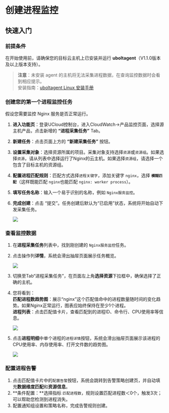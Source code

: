 # 创建进程监控

## 快速入门

### 前提条件

在开始使用前，请确保您的目标云主机上已安装并运行 **uboltagent**（V1.1.0版本及以上版本支持）。

> **注意**：未安装 agent 的主机将无法采集进程数据，在查询监控数据时会看到相应提示。    
> 安装指南：[uboltagent Linux 安装手册](/cloudwatch/uboltagent/UboltAgent_Linux_Installation_Guide.md)

### 创建您的第一个进程监控任务

假设您需要监控 Nginx 服务是否正常运行。

1. **进入功能页**：登录UCloud控制台，进入CloudWatch→产品监控页面，选择源主机产品，点击新增的 **“进程采集任务”** Tab。

2. **新建任务**：点击页面上方的 **“新建采集任务”** 按钮。

3. **设置采集对象**：选择资源所属的项目。采集对象支持选择`资源`或`资源组`。如果选择`资源`，请从列表中选择运行了Nginx的云主机。如果选择`资源组`，请选择一个包含了目标主机的资源组。

4. **配置进程匹配规则**：匹配方式选择`进程关键字`，添加关键字 `nginx`，选择 **`模糊匹配`**（这样既能匹配 `nginx`也能匹配 `nginx: worker process`）。

5. **填写任务名称**：输入一个易于识别的名称，例如 `Nginx服务监控`。

6. **完成创建**：点击 “提交”。任务创建后默认为“已启用”状态，系统将开始自动下发采集任务。

   ![](https://www-s.ucloud.cn/2025/09/18009cced4bb0acf43c40e7d5275fc31_1758190954303.png)

### 查看监控数据

1. 在**进程采集任务**列表中，找到刚创建的 `Nginx服务监控`任务。

2. 点击操作列**详情**，系统会滑出抽屉页面展示任务概览。

   ![](https://www-s.ucloud.cn/2025/09/4564f32013b261d20292f841d947b38f_1758190954299.png)

3. 切换至Tab“进程采集任务”，在页面左上角**选择资源**下拉框中，确保选择了正确的主机。

4. 您将看到：      
   **匹配进程数趋势图**：展示“nginx”这个匹配值命中的进程数量随时间的变化趋势。如果Nginx正常运行，图表应始终保持在至少1个进程。   
   **进程列表**：点击匹配值卡片，查看匹配到的进程ID、命令行、CPU使用率等信息。

   ![](https://www-s.ucloud.cn/2025/09/7c53778bf4c912c9b3b83e6f40400031_1758190954296.png)

5. 点击**进程明细**中单个进程的`进程详情`按钮，系统会滑出抽屉页面展示该进程的CPU使用率、内存使用率、打开文件数的趋势图。

   ![](https://www-s.ucloud.cn/2025/09/15e237f793cf9bf36c5761ef79bb6e57_1758190954287.png)

### 配置进程告警

1. 点击匹配值卡片中的`配置告警`按钮，系统会跳转到告警策略创建页，并自动填充**数据维度匹配**和**资源信息**。
2. **条件配置：**选择指标 `匹配进程数`，规则设置匹配进程数＜0个，触发3次；可以帮助您检测到进程消失。
3. 配置通知组设置和策略名称，完成告警规则创建。